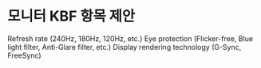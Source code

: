 # 모니터 KBF 항목 제안



Refresh rate (240Hz, 180Hz, 120Hz, etc.)
Eye protection (Flicker-free, Blue light filter, Anti-Glare filter, etc.)
Display rendering technology (G-Sync, FreeSync)